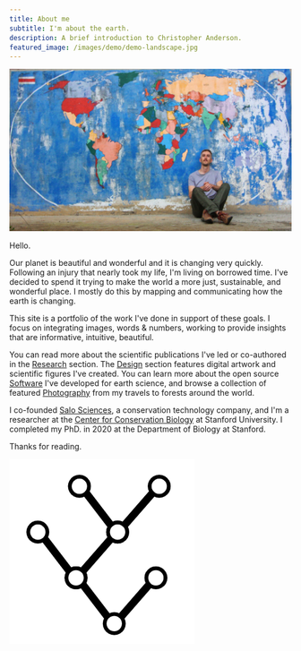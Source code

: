 ```yaml
---
title: About me
subtitle: I'm about the earth.
description: A brief introduction to Christopher Anderson.
featured_image: /images/demo/demo-landscape.jpg
---
```


<img src="/images/pages/map-seated.jpg">

Hello.

Our planet is beautiful and wonderful and it is changing very quickly. Following an injury that nearly took my life, I'm living on borrowed time. I've decided to spend it trying to make the world a more just, sustainable, and wonderful place. I mostly do this by mapping and communicating how the earth is changing.

This site is a portfolio of the work I've done in support of these goals. I focus on integrating images, words & numbers, working to provide insights that are informative, intuitive, beautiful. 

You can read more about the scientific publications I've led or co-authored in the [Research](/project/research) section. The [Design](/project/design) section features digital artwork and scientific figures I've created. You can learn more about the open source [Software](/project/software) I've developed for earth science, and browse a collection of featured [Photography](/project/photography) from my travels to forests around the world.

I co-founded [Salo Sciences](https://salo.ai), a conservation technology company, and I'm a researcher at the [Center for Conservation Biology](https://ccb.stanford.edu) at Stanford University. I completed my PhD. in 2020 at the Department of Biology at Stanford.

Thanks for reading.

<img src="/images/dichotomous-key.png">
